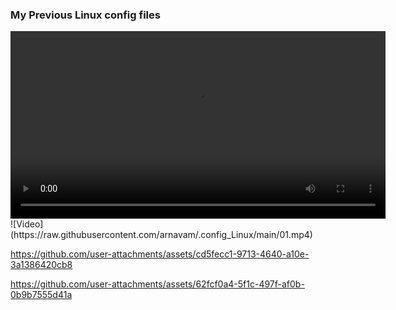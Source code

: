### My Previous Linux config files
<video width="600" controls>
  <source src="01.mp4" type="video/mp4">
  Your browser does not support the video tag.
</video>
![Video](https://raw.githubusercontent.com/arnavam/.config_Linux/main/01.mp4)


https://github.com/user-attachments/assets/cd5fecc1-9713-4640-a10e-3a1386420cb8


https://github.com/user-attachments/assets/62fcf0a4-5f1c-497f-af0b-0b9b7555d41a


